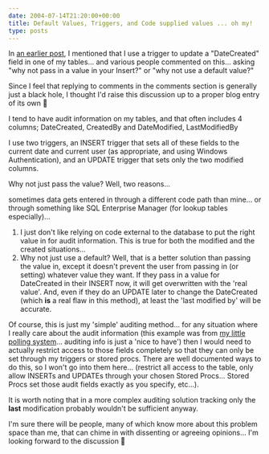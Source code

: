 ```yaml
---
date: 2004-07-14T21:20:00+00:00
title: Default Values, Triggers, and Code supplied values ... oh my!
type: posts
---
```

In [an earlier post](http://weblogs.asp.net/duncanma/archive/2004/07/10/179605.aspx), I mentioned that I use a trigger to update a "DateCreated" field in one of my tables... and various people commented on this... asking "why not pass in a value in your Insert?" or "why not use a default value?"

Since I feel that replying to comments in the comments section is generally just a black hole, I thought I'd raise this discussion up to a proper blog entry of its own 🙂

I tend to have audit information on my tables, and that often includes 4 columns; DateCreated, CreatedBy and DateModified, LastModifiedBy

I use two triggers, an INSERT trigger that sets all of these fields to the current date and current user (as appropriate, and using Windows Authentication), and an UPDATE trigger that sets only the two modified columns.

Why not just pass the value? Well, two reasons...

sometimes data gets entered in through a different code path than mine... or through something like SQL Enterprise Manager (for lookup tables especially)...

  1. I just don't like relying on code external to the database to put the right value in for audit information. This is true for both the modified and the created situations...
  2. Why not just use a default? Well, that is a better solution than passing the value in, except it doesn't prevent the user from passing in (or setting) whatever value they want. If they pass in a value for DateCreated in their INSERT now, it will get overwritten with the 'real value'. And, even if they do an UPDATE later to change the DateCreated (which **is** a real flaw in this method), at least the 'last modified by' will be accurate.

Of course, this is just my 'simple' auditing method... for any situation where I really care about the audit information (this example was from [my little polling system](http://weblogs.asp.net/duncanma/archive/2004/06/15/156543.aspx)... auditing info is just a 'nice to have') then I would need to actually restrict access to those fields completely so that they can only be set through my triggers or stored procs. There are well documented ways to do this, so I won't go into them here... (restrict all access to the table, only allow INSERTs and UPDATEs through your chosen Stored Procs... Stored Procs set those audit fields exactly as you specify, etc...).

It is worth noting that in a more complex auditing solution tracking only the **last** modification probably wouldn't be sufficient anyway.

I'm sure there will be people, many of which know more about this problem space than me, that can chime in with dissenting or agreeing opinions... I'm looking forward to the discussion 🙂

